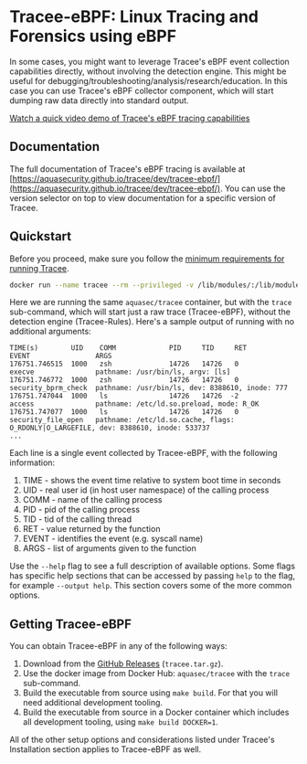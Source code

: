 # Tracee-eBPF: Linux Tracing and Forensics using eBPF

In some cases, you might want to leverage Tracee's eBPF event collection capabilities directly, without involving the detection engine. This might be useful for debugging/troubleshooting/analysis/research/education. In this case you can use Tracee's eBPF collector component, which will start dumping raw data directly into standard output.

[Watch a quick video demo of Tracee's eBPF tracing capabilities](https://youtu.be/WTqE2ae257o)

## Documentation

The full documentation of Tracee's eBPF tracing is available at [https://aquasecurity.github.io/tracee/dev/tracee-ebpf/](https://aquasecurity.github.io/tracee/dev/tracee-ebpf/). You can use the version selector on top to view documentation for a specific version of Tracee.

## Quickstart

Before you proceed, make sure you follow the [minimum requirements for running Tracee](https://aquasecurity.github.io/tracee/dev/install/prerequisites.md).

```bash
docker run --name tracee --rm --privileged -v /lib/modules/:/lib/modules/:ro -v /usr/src:/usr/src:ro -v /tmp/tracee:/tmp/tracee -it aquasec/tracee:latest trace
```

Here we are running the same `aquasec/tracee` container, but with the `trace` sub-command, which will start just a raw trace (Tracee-eBPF), without the detection engine (Tracee-Rules). Here's a sample output of running with no additional arguments:

```
TIME(s)        UID    COMM             PID     TID     RET             EVENT                ARGS
176751.746515  1000   zsh              14726   14726   0               execve               pathname: /usr/bin/ls, argv: [ls]
176751.746772  1000   zsh              14726   14726   0               security_bprm_check  pathname: /usr/bin/ls, dev: 8388610, inode: 777
176751.747044  1000   ls               14726   14726  -2               access               pathname: /etc/ld.so.preload, mode: R_OK
176751.747077  1000   ls               14726   14726   0               security_file_open   pathname: /etc/ld.so.cache, flags: O_RDONLY|O_LARGEFILE, dev: 8388610, inode: 533737
...
```

Each line is a single event collected by Tracee-eBPF, with the following information:

1. TIME - shows the event time relative to system boot time in seconds
2. UID - real user id (in host user namespace) of the calling process
3. COMM - name of the calling process
4. PID - pid of the calling process
5. TID - tid of the calling thread
6. RET - value returned by the function
7. EVENT - identifies the event (e.g. syscall name)
8. ARGS - list of arguments given to the function

Use the `--help` flag to see a full description of available options. Some flags has specific help sections that can be accessed by passing `help` to the flag, for example `--output help`.
This section covers some of the more common options.

## Getting Tracee-eBPF

You can obtain Tracee-eBPF in any of the following ways:
1. Download from the [GitHub Releases](https://github.com/aquasecurity/tracee/releases) (`tracee.tar.gz`).
2. Use the docker image from Docker Hub: `aquasec/tracee` with the `trace` sub-command.
3. Build the executable from source using `make build`. For that you will need additional development tooling.
4. Build the executable from source in a Docker container which includes all development tooling, using `make build DOCKER=1`.

All of the other setup options and considerations listed under Tracee's Installation section applies to Tracee-eBPF as well.
